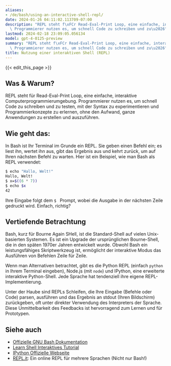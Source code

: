 ```yaml
---
aliases:
- /de/bash/using-an-interactive-shell-repl/
date: 2024-01-26 04:11:02.113709-07:00
description: "REPL steht f\xFCr Read-Eval-Print Loop, eine einfache, interaktive Computerprogrammierumgebung.\
  \ Programmierer nutzen es, um schnell Code zu schreiben und zu\u2026"
lastmod: 2024-02-18 23:09:05.056134
model: gpt-4-0125-preview
summary: "REPL steht f\xFCr Read-Eval-Print Loop, eine einfache, interaktive Computerprogrammierumgebung.\
  \ Programmierer nutzen es, um schnell Code zu schreiben und zu\u2026"
title: Nutzung einer interaktiven Shell (REPL)
---
```


{{< edit_this_page >}}

## Was & Warum?
REPL steht für Read-Eval-Print Loop, eine einfache, interaktive Computerprogrammierumgebung. Programmierer nutzen es, um schnell Code zu schreiben und zu testen, mit der Syntax zu experimentieren und Programmierkonzepte zu erlernen, ohne den Aufwand, ganze Anwendungen zu erstellen und auszuführen.

## Wie geht das:
In Bash ist Ihr Terminal im Grunde ein REPL. Sie geben einen Befehl ein; es liest ihn, wertet ihn aus, gibt das Ergebnis aus und kehrt zurück, um auf Ihren nächsten Befehl zu warten. Hier ist ein Beispiel, wie man Bash als REPL verwendet:

```Bash
$ echo "Hallo, Welt!"
Hallo, Welt!
$ x=$((6 * 7))
$ echo $x
42
```

Ihre Eingabe folgt dem `$ ` Prompt, wobei die Ausgabe in der nächsten Zeile gedruckt wird. Einfach, richtig?

## Vertiefende Betrachtung
Bash, kurz für Bourne Again SHell, ist die Standard-Shell auf vielen Unix-basierten Systemen. Es ist ein Upgrade der ursprünglichen Bourne-Shell, die in den späten 1970er Jahren entwickelt wurde. Obwohl Bash ein leistungsfähiges Skriptwerkzeug ist, ermöglicht der interaktive Modus das Ausführen von Befehlen Zeile für Zeile.

Wenn man Alternativen betrachtet, gibt es die Python REPL (einfach `python` in Ihrem Terminal eingeben), Node.js (mit `node`) und IPython, eine erweiterte interaktive Python-Shell. Jede Sprache hat tendenziell ihre eigene REPL-Implementierung.

Unter der Haube sind REPLs Schleifen, die Ihre Eingabe (Befehle oder Code) parsen, ausführen und das Ergebnis an stdout (Ihren Bildschirm) zurückgeben, oft unter direkter Verwendung des Interpreters der Sprache. Diese Unmittelbarkeit des Feedbacks ist hervorragend zum Lernen und für Prototypen.

## Siehe auch
- [Offizielle GNU Bash Dokumentation](https://gnu.org/software/bash/manual/bash.html)
- [Learn Shell Interaktives Tutorial](https://www.learnshell.org/)
- [IPython Offizielle Webseite](https://ipython.org/)
- [REPL.it](https://replit.com/): Ein online REPL für mehrere Sprachen (Nicht nur Bash!)
